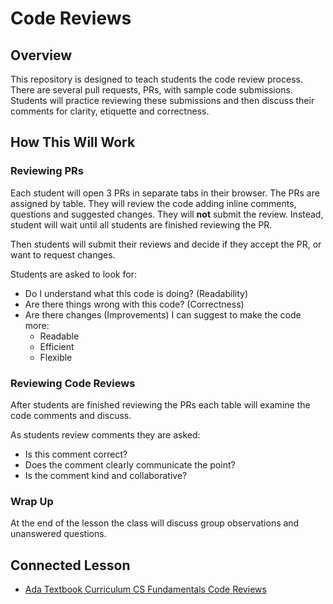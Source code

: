 # Code Reviews

## Overview

This repository is designed to teach students the code review process.  There are several pull requests, PRs, with sample code submissions.  Students will practice reviewing these submissions and then discuss their comments for clarity, etiquette and correctness.

## How This Will Work

### Reviewing PRs

Each student will open 3 PRs in separate tabs in their browser.  The PRs are assigned by table.  They will review the code adding inline comments, questions and suggested changes.  They will **not** submit the review.  Instead, student will wait until all students are finished reviewing the PR.  

Then students will submit their reviews and decide if they accept the PR, or want to request changes.

Students are asked to look for:

* Do I understand what this code is doing? (Readability)
* Are there things wrong with this code? (Correctness)
* Are there changes (Improvements) I can suggest to make the code more:
  * Readable
  * Efficient
  * Flexible

### Reviewing Code Reviews

After students are finished reviewing the PRs each table will examine the code comments and discuss.

As students review comments they are asked:

* Is this comment correct?
* Does the comment clearly communicate the point?
* Is the comment kind and collaborative?

### Wrap Up

At the end of the lesson the class will discuss group observations and unanswered questions.

## Connected Lesson

<!-- TODO Add Link -->

- [Ada Textbook Curriculum CS Fundamentals Code Reviews]()
